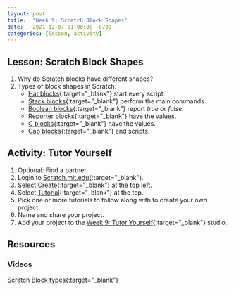 ```yaml
---
layout: post
title:  "Week 9: Scratch Block Shapes"
date:   2021-12-07 01:00:00 -0700
categories: [lesson, activity]
---
```


## Lesson: Scratch Block Shapes

1. Why do Scratch blocks have different shapes?
2. Types of block shapes in Scratch:
    * [Hat blocks](https://en.scratch-wiki.info/wiki/Hat_Block){:target="_blank"} start every script.
    * [Stack blocks](https://en.scratch-wiki.info/wiki/Stack_Block){:target="_blank"} perform the main commands.
    * [Boolean blocks](https://en.scratch-wiki.info/wiki/Boolean_Block){:target="_blank"} report *true* or *false*.
    * [Reporter blocks](https://en.scratch-wiki.info/wiki/Reporter_Block){:target="_blank"} have the values.
    * [C blocks](https://en.scratch-wiki.info/wiki/C_Block){:target="_blank"} have the values.
    * [Cap blocks](https://en.scratch-wiki.info/wiki/Cap_Block){:target="_blank"} end scripts.

## Activity: Tutor Yourself

1. Optional: Find a partner.
2. Login to [Scratch.mit.edu](https://scratch.mit.edu){:target="_blank"}.
3. Select [Create](https://scratch.mit.edu/projects/editor){:target="_blank"} at the top left.
4. Select [Tutorial](https://scratch.mit.edu/projects/editor/?tutorial=all){:target="_blank"} at the top.
5. Pick one or more tutorials to follow along with to create your own project.
6. Name and share your project.
7. Add your project to the [Week 9: Tutor Yourself](https://scratch.mit.edu/studios/30747435){:target="_blank"} studio.

## Resources

### Videos

[Scratch Block types](https://www.youtube.com/watch?v=4Cmnq1j1J38){:target="_blank"}
